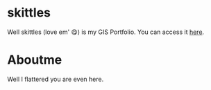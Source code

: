 # skittles
Well skittles (love em' :yum:) is my GIS Portfolio. You can access it [here](https://muhammadasakha.github.io/skittles/).

# Aboutme

Well I flattered you are even here. 

